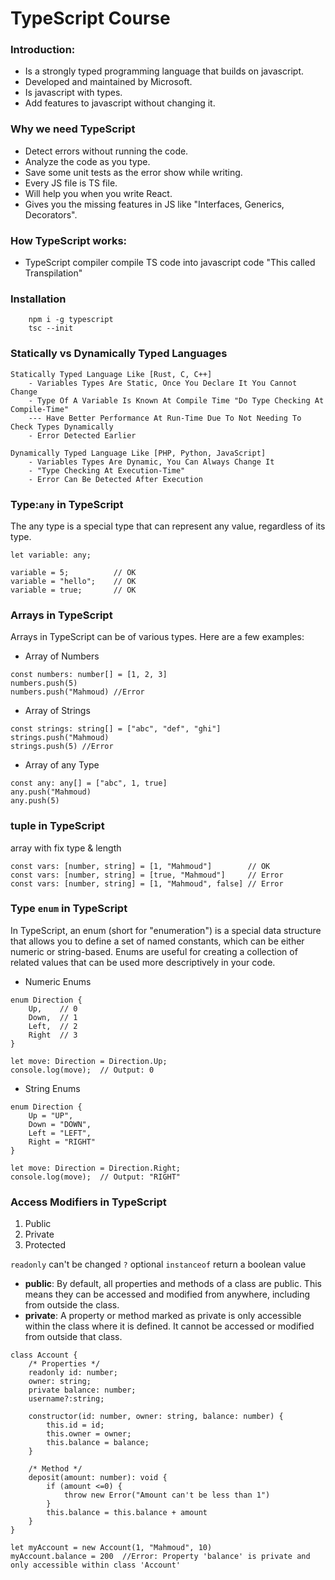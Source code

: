 # TypeScript Course
### Introduction:
* Is a strongly typed programming language that builds on javascript.
* Developed and maintained by Microsoft.
* Is javascript with types.
* Add features to javascript without changing it.

### Why we need TypeScript
* Detect errors without running the code.
* Analyze the code as you type.
* Save some unit tests as the error show while writing.
* Every JS file is TS file.
* Will help you when you write React.
* Gives you the missing features in JS like "Interfaces, Generics, Decorators".

### How TypeScript works:
* TypeScript compiler compile TS code into javascript code "This called Transpilation"

### Installation
```
    npm i -g typescript
    tsc --init
```

### Statically vs Dynamically Typed Languages
```
Statically Typed Language Like [Rust, C, C++]
    - Variables Types Are Static, Once You Declare It You Cannot Change
    - Type Of A Variable Is Known At Compile Time "Do Type Checking At Compile-Time"
    --- Have Better Performance At Run-Time Due To Not Needing To Check Types Dynamically
    - Error Detected Earlier

Dynamically Typed Language Like [PHP, Python, JavaScript]
    - Variables Types Are Dynamic, You Can Always Change It
    - "Type Checking At Execution-Time"
    - Error Can Be Detected After Execution
```

###  Type:`any` in TypeScript
The any type is a special type that can represent any value, regardless of its type.

```
let variable: any;

variable = 5;          // OK
variable = "hello";    // OK
variable = true;       // OK
```

### Arrays in TypeScript
Arrays in TypeScript can be of various types. Here are a few examples:
* Array of Numbers
```
const numbers: number[] = [1, 2, 3]
numbers.push(5)
numbers.push("Mahmoud) //Error
```

* Array of Strings
```
const strings: string[] = ["abc", "def", "ghi"]
strings.push("Mahmoud) 
strings.push(5) //Error
```

* Array of any Type
```
const any: any[] = ["abc", 1, true]
any.push("Mahmoud) 
any.push(5) 
```

### tuple in TypeScript
array with fix type & length
 ```
 const vars: [number, string] = [1, "Mahmoud"]        // OK
 const vars: [number, string] = [true, "Mahmoud"]     // Error
 const vars: [number, string] = [1, "Mahmoud", false] // Error
 ```

### Type `enum` in TypeScript
In TypeScript, an enum (short for "enumeration") is a special data structure that allows you to define a set of named constants, which can be either numeric or string-based. Enums are useful for creating a collection of related values that can be used more descriptively in your code.
* Numeric Enums
```
enum Direction {
    Up,    // 0
    Down,  // 1
    Left,  // 2
    Right  // 3
}

let move: Direction = Direction.Up;
console.log(move);  // Output: 0
```

* String Enums
```
enum Direction {
    Up = "UP",
    Down = "DOWN",
    Left = "LEFT",
    Right = "RIGHT"
}

let move: Direction = Direction.Right;
console.log(move);  // Output: "RIGHT"
```

### Access Modifiers in TypeScript
1. Public
2. Private
3. Protected

`readonly` can't be changed
`?` optional
`instanceof` return a boolean value

* __public__: By default, all properties and methods of a class are public. This means they can be accessed and modified from anywhere, including from outside the class.
* __private__: A property or method marked as private is only accessible within the class where it is defined. It cannot be accessed or modified from outside that class.
```
class Account {
    /* Properties */
    readonly id: number;
    owner: string;
    private balance: number;
    username?:string;

    constructor(id: number, owner: string, balance: number) {
        this.id = id;
        this.owner = owner;
        this.balance = balance;
    }

    /* Method */
    deposit(amount: number): void {
        if (amount <=0) {
            throw new Error("Amount can't be less than 1")
        }
        this.balance = this.balance + amount
    }
}

let myAccount = new Account(1, "Mahmoud", 10)
myAccount.balance = 200  //Error: Property 'balance' is private and only accessible within class 'Account'
```

